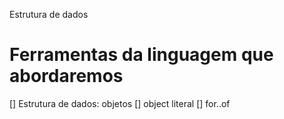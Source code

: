  Estrutura de dados

 # Ferramentas da linguagem que abordaremos

 [] Estrutura de dados: objetos
    [] object literal
[] for..of